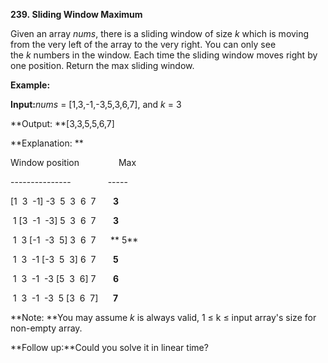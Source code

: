 **239. Sliding Window Maximum**

Given an array _nums_, there is a sliding window of size _k_ which is moving from the very left of the array to the very right. You can only see the _k_ numbers in the window. Each time the sliding window moves right by one position. Return the max sliding window.

**Example:**

**Input:**_nums_ = [1,3,-1,-3,5,3,6,7], and _k_ = 3

**Output: **[3,3,5,5,6,7] 

**Explanation: **

Window position                Max

---------------               -----

[1  3  -1] -3  5  3  6  7       **3**

 1 [3  -1  -3] 5  3  6  7       **3**

 1  3 [-1  -3  5] 3  6  7      ** 5**

 1  3  -1 [-3  5  3] 6  7       **5**

 1  3  -1  -3 [5  3  6] 7       **6**

 1  3  -1  -3  5 [3  6  7]      **7**

**Note: **You may assume _k_ is always valid, 1 ≤ k ≤ input array's size for non-empty array.

**Follow up:**Could you solve it in linear time?
